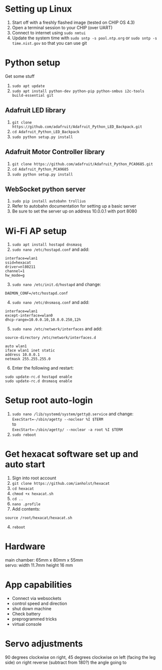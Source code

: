 # Setting up Linux
1. Start off with a freshly flashed image (tested on CHIP OS 4.3)
2. Open a terminal session to your CHIP (over UART)
3. Connect to internet using `sudo nmtui`
4. Update the system time with `sudo sntp -s pool.ntp.org` or `sudo sntp -s time.nist.gov` so that you can use git

# Python setup
Get some stuff
1. `sudo apt update`
2. `sudo apt install python-dev python-pip python-smbus i2c-tools build-essential git`

## Adafruit LED library
1. `git clone https://github.com/adafruit/Adafruit_Python_LED_Backpack.git`
2. `cd Adafruit_Python_LED_Backpack`
3. `sudo python setup.py install`

## Adafruit Motor Controller library
1. `git clone https://github.com/adafruit/Adafruit_Python_PCA9685.git`
2. `cd Adafruit_Python_PCA9685`
3. `sudo python setup.py install`

## WebSocket python server
1. `sudo pip install autobahn trollius`
3. Refer to autobahn documentation for setting up a basic server
4. Be sure to set the server up on address 10.0.0.1 with port 8080

# Wi-Fi AP setup
1. `sudo apt install hostapd dnsmasq`
2. `sudo nano /etc/hostapd.conf` and add:
  ```
  interface=wlan1
  ssid=hexacat
  driver=nl80211
  channel=1
  hw_mode=g
  ```

3. `sudo nano /etc/init.d/hostapd` and change:
  ```
  DAEMON_CONF=/etc/hostapd.conf
  ```

4. `sudo nano /etc/dnsmasq.conf` and add:
  ```
  interface=wlan1
  except-interface=wlan0
  dhcp-range=10.0.0.10,10.0.0.250,12h
  ```

5. `sudo nano /etc/network/interfaces` and add:
  ```
  source-directory /etc/network/interfaces.d

  auto wlan1
  iface wlan1 inet static
  address 10.0.0.1
  netmask 255.255.255.0
  ```

6. Enter the following and restart:
```
sudo update-rc.d hostapd enable
sudo update-rc.d dnsmasq enable
```

# Setup root auto-login
1. `sudo nano /lib/systemd/system/getty@.service` and change:<br>
  `ExecStart=-/sbin/agetty --noclear %I $TERM`<br>
  to<br>
  `ExecStart=-/sbin/agetty/ --noclear -a root %I $TERM`
2. `sudo reboot`


# Get hexacat software set up and auto start
1. Sign into root account
2. `git clone https://github.com/ianholst/hexacat`
3. `cd hexacat`
4. `chmod +x hexacat.sh`
5. `cd ..`
2. `nano .profile`
3. Add contents:
  ```
source /root/hexacat/hexacat.sh
  ```
4. `reboot`

# Hardware
main chamber: 65mm x 80mm x 55mm<br>
servo: width 11.7mm height 16 mm

# App capabilities
- Connect via websockets
- control speed and direction
- shut down machine
- Check battery
- preprogrammed tricks
- virtual console

# Servo adjustments
90 degrees clockwise on right, 45 degrees clockwise on left (facing the leg side) on right reverse (subtract from 180?) the angle going to
